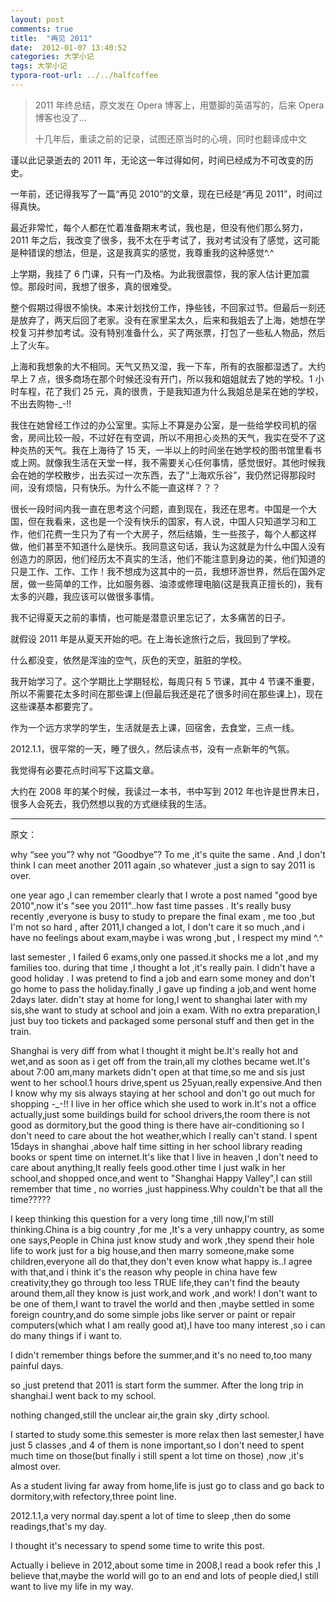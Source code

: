 ```yaml
---
layout: post
comments: true
title:  "再见 2011"
date:  2012-01-07 13:40:52
categories: 大学小记
tags: 大学小记
typora-root-url: ../../halfcoffee
---
```




> 2011 年终总结，原文发在 Opera 博客上，用蹩脚的英语写的，后来 Opera 博客也没了...
>
> 十几年后，重读之前的记录，试图还原当时的心境，同时也翻译成中文



谨以此记录逝去的 2011 年，无论这一年过得如何，时间已经成为不可改变的历史。

一年前，还记得我写了一篇“再见 2010”的文章，现在已经是“再见 2011”，时间过得真快。

最近非常忙，每个人都在忙着准备期末考试，我也是，但没有他们那么努力，2011 年之后，我改变了很多，我不太在乎考试了，我对考试没有了感觉，这可能是种错误的想法，但是，这是我真实的感觉，我尊重我的这种感觉^.^

上学期，我挂了 6 门课，只有一门及格。为此我很震惊，我的家人估计更加震惊。那段时间，我想了很多，真的很难受。

整个假期过得很不愉快。本来计划找份工作，挣些钱，不回家过节。但最后一刻还是放弃了，两天后回了老家。没有在家里呆太久，后来和我姐去了上海，她想在学校复习并参加考试。没有特别准备什么，买了两张票，打包了一些私人物品，然后上了火车。

上海和我想象的大不相同。天气又热又湿，我一下车，所有的衣服都湿透了。大约早上 7 点，很多商场在那个时候还没有开门，所以我和姐姐就去了她的学校。1 小时车程，花了我们 25 元，真的很贵，于是我知道为什么我姐总是呆在她的学校，不出去购物-_-!!

我住在她曾经工作过的办公室里。实际上不算是办公室，是一些给学校司机的宿舍，房间比较一般，不过好在有空调，所以不用担心炎热的天气，我实在受不了这种炎热的天气。我在上海待了 15 天，一半以上的时间坐在她学校的图书馆里看书或上网。就像我生活在天堂一样，我不需要关心任何事情，感觉很好。其他时候我会在她的学校散步，出去买过一次东西，去了“上海欢乐谷”，我仍然记得那段时间，没有烦恼，只有快乐。为什么不能一直这样？？？

很长一段时间内我一直在思考这个问题，直到现在，我还在思考。中国是一个大国，但在我看来，这也是一个没有快乐的国家，有人说，中国人只知道学习和工作，他们花费一生只为了有一个大房子，然后结婚，生一些孩子，每个人都这样做，他们甚至不知道什么是快乐。我同意这句话，我认为这就是为什么中国人没有创造力的原因，他们经历太不真实的生活，他们不能注意到身边的美，他们知道的只是工作、工作、工作！我不想成为这其中的一员，我想环游世界，然后在国外定居，做一些简单的工作，比如服务器、油漆或修理电脑(这是我真正擅长的)，我有太多的兴趣，我应该可以做很多事情。

我不记得夏天之前的事情，也可能是潜意识里忘记了，太多痛苦的日子。

就假设 2011 年是从夏天开始的吧。在上海长途旅行之后，我回到了学校。

什么都没变，依然是浑浊的空气，灰色的天空，脏脏的学校。

我开始学习了。这个学期比上学期轻松，每周只有 5 节课，其中 4 节课不重要，所以不需要花太多时间在那些课上(但最后我还是花了很多时间在那些课上)，现在这些课基本都要完了。

作为一个远方求学的学生，生活就是去上课，回宿舍，去食堂，三点一线。

2012.1.1，很平常的一天，睡了很久，然后读点书，没有一点新年的气氛。

我觉得有必要花点时间写下这篇文章。

大约在 2008 年的某个时候，我读过一本书，书中写到 2012 年也许是世界末日，很多人会死去，我仍然想以我的方式继续我的生活。

---

原文：

why “see you”? why not “Goodbye”? To me ,it's quite the same . And ,I don't think I can meet another 2011 again ,so whatever ,just a sign to say 2011 is over.

 one year ago ,I can remember clearly that I wrote a post named "good bye 2010",now it's "see you 2011"..how fast time passes .
 It's really busy recently ,everyone is busy to study to prepare the final exam , me too ,but I'm not so hard , after 2011,I changed a lot, I don't care it so much ,and i have no feelings about exam,maybe i was wrong ,but , I respect my mind ^.^

 last semester , I failed 6 exams,only one passed.it shocks me a lot ,and my families too. during that time ,I thought a lot ,it's really pain. I didn't have a good holiday . I was pretend to find a job and earn some money and don't go home to pass the holiday.finally ,I gave up finding a job,and went home 2days later. didn't stay at home for long,I went to shanghai later with my sis,she want to study at school and join a exam. With no extra preparation,I just buy too tickets and packaged some personal stuff and then get in the train. 

 Shanghai is very diff from what I thought it might be.It's really hot and wet,and as soon as i get off from the train,all my clothes became wet.It's about 7:00 am,many markets didn't open at that time,so me and sis just went to her school.1 hours drive,spent us 25yuan,really expensive.And then I know why my sis always staying at her school and don't go out much for shopping -_-!! 
 I live in her office which she used to work in.It's not a office actually,just some buildings build for school drivers,the room there is not good as dormitory,but the good thing is there have air-conditioning so I don't need to care about the hot weather,which I really can't stand. I spent 15days in shanghai ,above half time sitting in her school library reading books or spent time on internet.It's like that I live in heaven ,I don't need to care about anything,It really feels good.other time I just walk in her school,and shopped once,and went to "Shanghai Happy Valley",I can still remember that time , no worries ,just happiness.Why couldn't be that all the time?????

 I keep thinking this question for a very long time ,till now,I'm still thinking.China is a big country ,for me ,It's a very unhappy country, as some one says,People in China just know study and work ,they spend their hole life to work just for a big house,and then marry someone,make some children,everyone all do that,they don't even know what happy is..I agree with that,and i think it's the reason why people in china have few creativity,they go through too less TRUE life,they can't find the beauty around them,all they know is just work,and work ,and work! I don't want to be one of them,I want to travel the world and then ,maybe settled in some foreign country,and do some simple jobs like server or paint or repair computers(which what I am really good at),I have too many interest ,so i can do many things if i want to.

 I didn't remember things before the summer,and it's no need to,too many painful days.

 so ,just pretend that 2011 is start form the summer. After the long trip in shanghai.I went back to my school.

 nothing changed,still the unclear air,the grain sky ,dirty school.

 I started to study some.this semester is more relax then last semester,I have just 5 classes ,and 4 of them is none important,so I don't need to spent much time on those(but finally i still spent a lot time on those) ,now ,it's almost over.

 As a student living far away from home,life is just go to class and go back to dormitory,with refectory,three point line.

 2012.1.1,a very normal day.spent a lot of time to sleep ,then do some readings,that's my day.

 I thought it's necessary to spend some time to write this post.

 Actually i believe in 2012,about some time in 2008,I read a book refer this ,I believe that,maybe the world will go to an end and lots of people died,I still want to live my life in my way.

 
